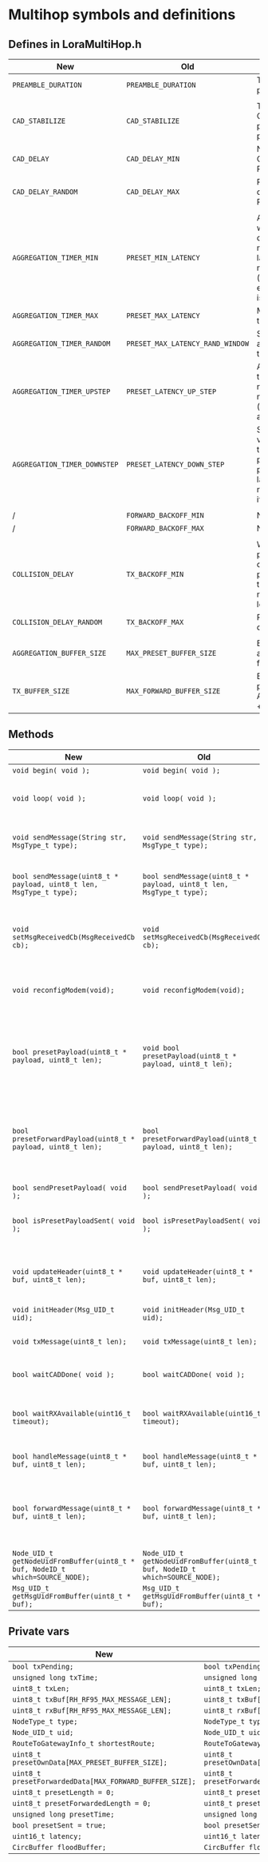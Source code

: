 # Multihop symbols and definitions

## Defines in LoraMultiHop.h

| New							    | Old								| Description																| 
| ----------------------------------| --------------------------------- | ------------------------------------------------------------------------- |
| `PREAMBLE_DURATION`			    | `PREAMBLE_DURATION`				| Time in ms for how long the preamble is									| 
|									|									| 																			| 
| `CAD_STABILIZE`					| `CAD_STABILIZE`              		| Timedelay before executing CAD, after deep sleep when power down: to stabilize power supply | 
| `CAD_DELAY`		     			| `CAD_DELAY_MIN`             		| Nominal delay between CADs, defined by PREAMBLE_DURATION					| 
| `CAD_DELAY_RANDOM`				| `CAD_DELAY_MAX`					| Random window around CAD delay, defined by PREAMBLE_DURATION				| 
|									| 									| 																			| 
| `AGGREGATION_TIMER_MIN`			| `PRESET_MIN_LATENCY`         		| Aggregation timer = timer to wait for incoming data (own data or rx) to append to message in queu. To imrove latency, a stepup/stepdown mechanism is put in place (depending on how much extra data is coming in): this is the min value of that. | 
| `AGGREGATION_TIMER_MAX` 			| `PRESET_MAX_LATENCY`             	| Max value of the aggregation timer.										| 
| `AGGREGATION_TIMER_RANDOM`		| `PRESET_MAX_LATENCY_RAND_WINDOW` 	| Size of the random window around the current value of the aggregation timer. | 
| `AGGREGATION_TIMER_UPSTEP`		| `PRESET_LATENCY_UP_STEP`         	| Added to the current value of the aggregation timer, when more latency is tolerated, or more packets are coming in (efficient appending/aggregating). | 
| `AGGREGATION_TIMER_DOWNSTEP`		| `PRESET_LATENCY_DOWN_STEP`       	| Subtracted to the current value of the aggregation timer, when less latency is prefered, or almost no packets are coming in (added latency amounts to nothing: no use in waiting for packets if none are coming in). | 
|									| 									| 																			| 
| /									| `FORWARD_BACKOFF_MIN`				| Not in use 																| 
| /									| `FORWARD_BACKOFF_MAX `       		| Not in use 																| 
|									|									| 																			| 
| `COLLISION_DELAY`	            	| `TX_BACKOFF_MIN`					| When pending tx (any packet), and a CAD is detected just before, postpone the message by this amount. This is the nominal value. Postpone at least 1 preamble. | 
| `COLLISION_DELAY_RANDOM`	 		| `TX_BACKOFF_MAX`					| Random window around time delay after CAD									| 
|									|									| 																			| 
| `AGGREGATION_BUFFER_SIZE`			| `MAX_PRESET_BUFFER_SIZE`			| Buffer size for one aggregation: own payload or forward					| 
| `TX_BUFFER_SIZE` 					| `MAX_FORWARD_BUFFER_SIZE`			| Buffer size for total package/messag: multiple AGGREGATION_BUFFER_SIZE + header	| 

## Methods

| New							    											| Old																			| Description																| 
| ----------------------------------------------------------------------------- | ----------------------------------------------------------------------------- | ------------------------------------------------------------------------- |
| `void begin( void );`															| `void begin( void );`															| Setup of the lib. 														| 
| `void loop( void );`															| `void loop( void );`															| Loop of the lib, call this in Arduino `loop`, protocol handlers start here. | 
| `void sendMessage(String str, MsgType_t type);`								| `void sendMessage(String str, MsgType_t type);`								| Higher level function to send message. Overloaded function for String objects. |
| `bool sendMessage(uint8_t * payload, uint8_t len, MsgType_t type);`			| `bool sendMessage(uint8_t * payload, uint8_t len, MsgType_t type);`			| Higher level function to send message. Overloaded function for char arrays. | 
| `void setMsgReceivedCb(MsgReceivedCb cb);`									| `void setMsgReceivedCb(MsgReceivedCb cb);`									| Set callback to return to application when a message (for you, predominantly for gateway) was received. | 
| `void reconfigModem(void);`													| `void reconfigModem(void);`													| Set hardware (rfm95) to right config for LoRa Multihop.					| 
| 																				| 																				| 																			| 
| `bool presetPayload(uint8_t * payload, uint8_t len);`							| `void bool presetPayload(uint8_t * payload, uint8_t len);`					| Used to prepare a buffer to get the sensor's own data ready for sending. The actual sending will happen when the aggregation timer decides it is time. | 
| `bool presetForwardPayload(uint8_t * payload, uint8_t len);`					| `bool presetForwardPayload(uint8_t * payload, uint8_t len);`					| Used to prepare a buffer to get the rx message ready for forwarding. The actual sending will happen when the aggregation timer decides it is time. | 
| `bool sendPresetPayload( void );`												| `bool sendPresetPayload( void );`												| Send prepared buffer (via txMessage) | 
| `bool isPresetPayloadSent( void );`											| `bool isPresetPayloadSent( void );`											| Returns a message is waiting to be sent in buffer (waiting for aggregation). | 
|																				|																				| 																			|
| `void updateHeader(uint8_t * buf, uint8_t len);`								| `void updateHeader(uint8_t * buf, uint8_t len);`								| Updates the header when from an incoming package to get it ready for forwarding | 
| `void initHeader(Msg_UID_t uid);`												| `void initHeader(Msg_UID_t uid);`												| Not in use, was only in h file. 											| 
| `void txMessage(uint8_t len);`												| `void txMessage(uint8_t len);`												| Effectively send message via physical layer| 
| `bool waitCADDone( void );`													| `bool waitCADDone( void );`													| Blocking wait to wait for when CAD mechanism is done| 
| `bool waitRXAvailable(uint16_t timeout);`										| `bool waitRXAvailable(uint16_t timeout);`										| Blocking wait to wait on rx message. Used when CAD is succesful to wait on start of rx. | 
| `bool handleMessage(uint8_t * buf, uint8_t len);`								| `bool handleMessage(uint8_t * buf, uint8_t len);`								| Handle incoming message, all rx messages start here. | 
| `bool forwardMessage(uint8_t * buf, uint8_t len);`							| `bool forwardMessage(uint8_t * buf, uint8_t len);`							| Send incoming message to forward mechanism, will forward to `presetpayloadforward` for aggregation mechanism. | 
| `Node_UID_t getNodeUidFromBuffer(uint8_t * buf, NodeID_t which=SOURCE_NODE);`	| `Node_UID_t getNodeUidFromBuffer(uint8_t * buf, NodeID_t which=SOURCE_NODE);`	| Extracts nodeuid from buffer. | 
| `Msg_UID_t getMsgUidFromBuffer(uint8_t * buf);`								| `Msg_UID_t getMsgUidFromBuffer(uint8_t * buf);`								| Extracts message id from buffer. | 

## Private vars

| New							   							| Old														| Description																| 
| --------------------------------------------------------- | --------------------------------------------------------- | ------------------------------------------------------------------------- |
| `bool txPending;`				   		 					| `bool txPending;`											| | 
| `unsigned long txTime;`			    					| `unsigned long txTime;`									| | 
| `uint8_t txLen;`				    						| `uint8_t txLen;`											| | 
| `uint8_t txBuf[RH_RF95_MAX_MESSAGE_LEN];`					| `uint8_t txBuf[RH_RF95_MAX_MESSAGE_LEN];`					| | 
| `uint8_t rxBuf[RH_RF95_MAX_MESSAGE_LEN];`					| `uint8_t rxBuf[RH_RF95_MAX_MESSAGE_LEN];`					| | 
| `NodeType_t type;`				    					| `NodeType_t type;`										| | 
| `Node_UID_t uid;`				    						| `Node_UID_t uid;`											| | 
| `RouteToGatewayInfo_t shortestRoute;`  					| `RouteToGatewayInfo_t shortestRoute;`						| | 
| `uint8_t presetOwnData[MAX_PRESET_BUFFER_SIZE];`			| `uint8_t presetOwnData[MAX_PRESET_BUFFER_SIZE];`			| | 
| `uint8_t presetForwardedData[MAX_FORWARD_BUFFER_SIZE];`	| `uint8_t presetForwardedData[MAX_FORWARD_BUFFER_SIZE];`	| | 
| `uint8_t presetLength = 0;`		    					| `uint8_t presetLength = 0;`								| | 
| `uint8_t presetForwardedLength = 0;`   					| `uint8_t presetForwardedLength = 0;`						| | 
| `unsigned long presetTime;`			   					| `unsigned long presetTime;`								| | 
| `bool presetSent = true;`			   						| `bool presetSent = true;`									| | 
| `uint16_t latency;`										| `uint16_t latency;`										| | 
| `CircBuffer floodBuffer;`			   						| `CircBuffer floodBuffer;`									| | 
